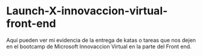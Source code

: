 # Launch-X-innovaccion-virtual-front-end
Aquí pueden ver mi evidencia de la entrega de katas o tareas que nos dejen en el bootcamp de Microsoft Innovaccion Virtual en la parte del Front end.
